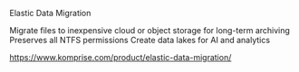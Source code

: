 Elastic Data Migration

Migrate files to inexpensive cloud or object storage for long-term archiving
Preserves all NTFS permissions
Create data lakes for AI and analytics

https://www.komprise.com/product/elastic-data-migration/
